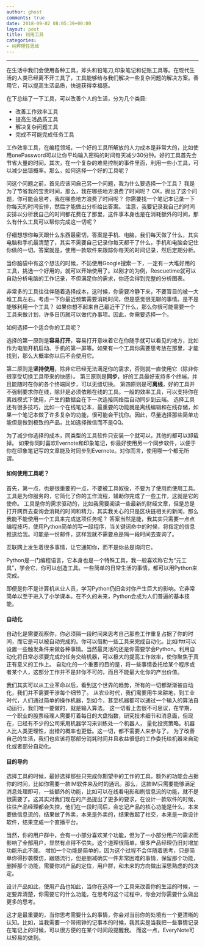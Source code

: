 ```yaml
---
author: ghost
comments: true
date: 2018-09-02 08:05:39+00:00
layout: post
title: 利用工具
categories:
- 纯粹理性思维
---
```



-------------------
在生活中我们会使用各种工具，斧头和铅笔刀,印象笔记和记账工具等。在现代生活的人类已经离不开工具了，工具能够给与我们解决一些复杂问题的解决方案。善用它，可以提高生活品质，快速获得幸福感。


在下总结了一下工具，可以改善个人的生活，分为几个类目:
- 改善工作效率工具
- 提高生活品质工具
- 解决复杂问题工具
- 完成不可能完成任务工具


工作效率工具，在编程领域，一个好的工具所解放的人力成本是非常大的，比如使用onePassword可以让你平均输入密码的时间每天减少30分钟。好的工具首先会节省大量的时间。其次，在一个复杂的难易控制的事件里面，利用一些小工具，可以减少出错概率。那么，如何选择一个好的工具呢？


问这个问题之前，首先应该问自己另一个问题，我为什么要选择一个工具？ 我是为了节省我的宝贵时间，那么，我在哪些地方浪费了时间呢？
OK，抛出了这个问题，你可能会思考，我在哪些地方浪费了时间呢？ 你需要找一个笔记本记录一下你每天的时间安排，然后才能做出分析给出答案。 注意，我要记录我自己的时间安排以分析我自己的时间都花费在了那里，这件事本身也是在消耗额外的时间，那么有什么工具可以帮你完成这一切呢？

仔细想想你每天跟什么东西最密切，答案是手机、电脑，我们每天做了什么，其实电脑和手机最清楚了，其实不需要自己记录你每天都干了什么，手机和电脑会记住你做的一切。答案就是，使用一款软件来跟踪你每天的时间记录，然后定期分析。

当你脑袋中有这个想法的时候，不妨使用Google搜索一下，一定有一大堆好用的工具，挑选一个好用的，就可以开始使用了。以刚才的为例，Rescuetime就可以自动分析电脑的工作记录，不但满足你的需求，你还会得到完整的分析图表。

非常多的工具往往伴随着选择成本，这时候，你需要冷静下来，不要盲目的被一大堆工具左右。考虑一下你最近频繁需要消耗时间，但是感觉很无聊的事情。是不是能够利用一个工具？
如果你想不起来自己最近干了什么，那么你很可能需要一个工具来做计划，许多日历就可以做代办事项。因此，你需要选择一个。

如何选择一个适合你的工具呢？

选择的第一原则是**容易打开**，容易打开意味着它在你随手就可以看见的地方，比如作为电脑开机启动、手机的第一屏等。如果有一个工具你需要思考放在那里，才能找到，那么大概率你以后不会使用它。

第二原则是**坚持使用**，除非它已经无法满足你的需求，否则就一直使用它（除非你很享受切换工具带来的快感）。
第三原则是**同步**，好的工具最好支持多个终端，并且能随时在你的各个终端同步，可以无缝切换。
第四原则是**可离线**，好的工具并不强制要求你在线，除非是必须依赖在线的工具。一般的效率工具，可以支持你在离线模式下使用，产生的数据会在下一次连接网络后自动同步到云端。
选择工具还有很多技巧，比如一个在线笔记本，最重要的功能就是离线编辑和在线存储，如果一个笔记本做了许多复杂的功能，很可能会干扰你。因此，尽量选择那些简单功能但是做到极致的产品，比如选择微信而不是QQ。

为了减少你选择的成本，同类型的工具软件只安装一个就可以，其他的都可以卸载掉。
如果你同时喜欢Evernote和印象笔记，你最好使用另一个同步软件，以便于你在印象笔记写的文章能及时同步到Evernote。对你而言，使用哪一个都无所谓。


#### 如何使用工具呢？

首先，第一点，也是很重要的一点，不要被工具奴役，不要为了使用而使用工具。工具是为你服务的，它简化了你的工作流程，辅助你完成了一些工作，这就是它的使命。
工具是你的需求驱动的，比如我需要阅读一些最新的财经文章，但是总是打开网页去查询会消耗的时间和精力，其实我关心的只是区块链相关的新闻，那么我能不能使用一个工具来完成这项任务呢？
答案当然是能，我其实只需要一点点编程技巧，使用Python简单的写一段程序，当关键词命中的时候，将指定的信息推送给我。可能是一份邮件，这样我就不需要总是隔一段时间去查询了。

互联网上发生着很多事情，让它通知你，而不是你总是询问它。

Python是一门编程语言，它本身也是一个特殊工具，我一般喜欢称它为“元工具”，学会它，你可以创造工具。一些简单的日常生活的事情，都可以用Python来完成。

即便是你不是计算机从业人员，学习Python仍旧会对你产生巨大的影响。它非常简单以至于进入了小学课本。在不久的未来，Python会成为人们普遍的基本技能。

#### 自动化
自动化是需要观察你，你必须隔一段时间来思考自己那些工作重复占据了你的时间，而它是可以被自动完成的。你可以借助一些工具来完成自动化。比如ifttt可以设置一些触发条件来做各种事情。当然最灵活的还是你需要学会Python。利用自动化将日常必须要完成的任务交给机器，可以极大的提高工作效率，使你聚焦于真正有意义的工作上。
自动化的一个重要的目的是，将一些事情委托给某个程序或者某个人，这部分工作并不是非你不可的，而且不能最大化你的产出价值。

我们其实可以从工业革命以后，看到这个世界的趋势，所有的一切都渐渐被自动化，我们并不需要干涉每个细节了。 从农业时代，我们需要用牛来耕地，到工业时代，人们通过简单的操作机器，到如今，甚至机器都可以通过一个输入的算法自动运行，我们唯一要做的，就是输入算法。
这一切看上去很不可思议，在早期，一个职业的股票经理人需要盯着每日的大盘指数，研究技术细节和消息面，但现在，已经有不少的公司采用机器学习来训练处一个机器人，
量化投资策略。机器人比人类更理性，出错的概率也更低。这一切，都不需要人来参与了。
为了改善自己的生活，我们也应该将那部分消耗时间并且收益很低的工作委托给机器来自动化或者部分自动化。

#### 目的导向

选择工具的时候，最好选择那些只完成你期望中的工作的工具，额外的功能会占据你的时间，比如你需要一款IM软件来及时的通讯。那么，这款IM只需要能够满足消息处理即可，一些额外的功能，比如可以在线看电影和刷信息流的功能，就不是很需要了。这其实对我们现在的产品提出了更多的要求，在设计一款软件的时候，往往产品经理都会失控，他们在一段时间后，会忘记产品的核心功能是什么，本来要做信息流的，结果做了外卖，本来是外卖的，结果做起了社交，本来是一款设计软件，结果变成一个直播平台。

当然，你的用户群中，会有一小部分喜欢某个功能，但为了一小部分用户的需求而影响了全部用户，显然有点得不偿失。这个道理很简单，很多产品经理仍旧对增加功能乐此不疲。
增加一个功能是简单的，因为这个过程不会伴随着思考，只是简单你得抄袭模仿，跟随流行，但是删减确实一件非常困难的事情，保留那个功能，删掉那个功能，需要你对产品的定位，用户群，和未来的方向做出深思熟虑的的决定。

设计产品如此，使用产品也如此，当你在选择一个工具来改善你的生活的时候，一定要弄清楚，你需要它的什么功能，在思考的这个过程中，你会对你需要什么做出更多的思考。

这才是最重要的，当你思考需要什么的事情，你会对当前你的处境有一个更清晰的认知。比如，当我需要一个带闹钟的记事本的时候，我其实是当我把一些事情记录在笔记上的时候，可以很方便的在某个时间段提醒我。  而这一点，EveryNote可以轻易的做到。



